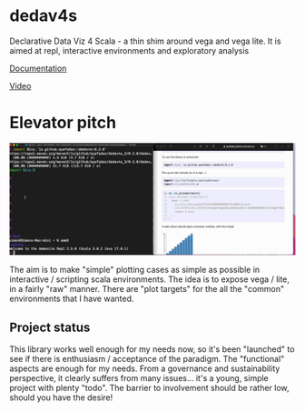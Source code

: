 # dedav4s
Declarative Data Viz 4 Scala - a thin shim around vega and vega lite. It is aimed at repl, interactive environments and exploratory analysis

[Documentation](https://quafadas.github.io/dedav4s/) 

[Video](https://www.youtube.com/watch?v=_yhDhvYWPBk)

# Elevator pitch

![3 sec pitch](/raw_docs/assets/dedav_intro.gif)

The aim is to make "simple" plotting cases as simple as possible in interactive / scripting scala environments. The idea is to expose vega / lite, in a fairly "raw" manner. There are "plot targets" for the all the "common" environments that I have wanted.

## Project status
This library works well enough for my needs now, so it's been "launched" to see if there is enthusiasm / acceptance of the paradigm. The "functional" aspects are enough for my needs. From a governance and sustainability perspective, it clearly suffers from many issues... it's a young, simple project with plenty "todo". The barrier to involvement should be rather low, should you have the desire! 